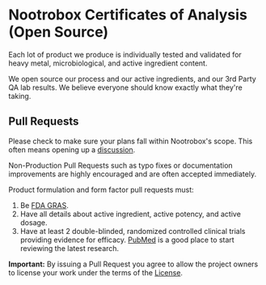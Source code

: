 # Nootrobox Certificates of Analysis (Open Source)

Each lot of product we produce is individually tested and validated
for heavy metal, microbiological, and active ingredient content.

We open source our process and our active ingredients, and our 3rd Party QA lab results. We believe everyone should know exactly what they're taking.

## Pull Requests

Please check to make sure your plans fall within Nootrobox's scope. This often means opening up a [discussion](https://reddit.com/r/nootrobox).

Non-Production Pull Requests such as typo fixes or documentation improvements are highly encouraged and are often accepted immediately.

Product formulation and form factor pull requests must:

1. Be [FDA GRAS](http://www.fda.gov/Food/IngredientsPackagingLabeling/GRAS/).
2. Have all details about active ingredient, active potency, and active dosage.
3. Have at least 2 double-blinded, randomized controlled clinical trials providing evidence for efficacy. [PubMed](http://www.ncbi.nlm.nih.gov/pubmed) is a good place to start reviewing the latest research.

**Important:** By issuing a Pull Request you agree to allow the project owners to license your work under the terms of the [License](https://github.com/Nootrobox/COAs/blob/master/LICENSE).
